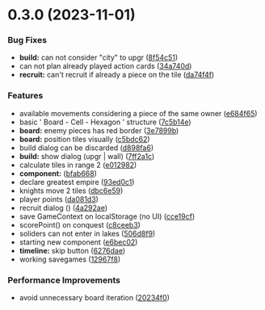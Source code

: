 # 0.3.0 (2023-11-01)


### Bug Fixes

* **build:** can not consider "city" to upgr ([8f54c51](https://github.com/manuartero/storming/commit/8f54c51df6e97a7e12649c813956025f84f501d6))
* can not plan already played action cards ([34a740d](https://github.com/manuartero/storming/commit/34a740d57cadf748869301d76675dbe0a266d846))
* **recruit:** can't recruit if already a piece on the tile ([da74f4f](https://github.com/manuartero/storming/commit/da74f4fe423de74e013f27e93fd56b57630f77e6))


### Features

* available movements considering a piece of the same owner ([e684f65](https://github.com/manuartero/storming/commit/e684f651015789a76d1e3fdefc3e3dbb936eb556))
* basic ' Board - Cell - Hexagon ' structure ([7c5b14e](https://github.com/manuartero/storming/commit/7c5b14e60ce8cfac111cb98419fc30b9481c4770))
* **board:** enemy pieces has red border ([3e7899b](https://github.com/manuartero/storming/commit/3e7899b0f52804edda51a70bde53d06a53f04e89))
* **board:** position tiles visually ([c5bdc62](https://github.com/manuartero/storming/commit/c5bdc6279ce75959f07670b618e28287fb7b0483))
* build dialog can be discarded ([d898fa6](https://github.com/manuartero/storming/commit/d898fa65f1ca2a5d315ccf0c2f7500741d7ad9bd))
* **build:** show dialog (upgr | wall) ([7ff2a1c](https://github.com/manuartero/storming/commit/7ff2a1c42097425d1cc09b5b94fa7dc5d52e007d))
* calculate tiles in range 2 ([e012982](https://github.com/manuartero/storming/commit/e012982e13f18484ee504bab47e83eac87a11346))
* **component:** <IconCard /> ([bfab668](https://github.com/manuartero/storming/commit/bfab668235a61fcd5aed10ba49f4a6d3edaf141e))
* declare greatest empire ([93ed0c1](https://github.com/manuartero/storming/commit/93ed0c1d8b225e4f86cc2d522da8fb9372923da5))
* knights move 2 tiles ([dbc6e59](https://github.com/manuartero/storming/commit/dbc6e59b74efab1a9f9187b2322ec8b7a8355de3))
* player points ([da081d3](https://github.com/manuartero/storming/commit/da081d392f0660dc7c20e6795ced3051d809b52e))
* recruit dialog (<RecruitDialog />) ([4a292ae](https://github.com/manuartero/storming/commit/4a292ae052ff97c6056fd54ddc8f941cb82e4c05))
* save GameContext on localStorage (no UI) ([cce19cf](https://github.com/manuartero/storming/commit/cce19cf04b6871505f1438ce554e689442a8f734))
* scorePoint() on conquest ([c8ceeb3](https://github.com/manuartero/storming/commit/c8ceeb396dcc78741bffad7a363491cef954c065))
* soliders can not enter in lakes ([506d8f9](https://github.com/manuartero/storming/commit/506d8f9b8a9d4bcb76b25fbc9a90b4e47ac77b63))
* starting new component <Piece /> ([e6bec02](https://github.com/manuartero/storming/commit/e6bec029139d5806c335b768a78bce676927aac2))
* **timeline:** skip button ([6276dae](https://github.com/manuartero/storming/commit/6276dae48e6bb223ffa9819130c841f1f83a49f0))
* working savegames ([12967f8](https://github.com/manuartero/storming/commit/12967f8c699f3c60bb34d23f6bc6d705af627959))


### Performance Improvements

* avoid unnecessary board iteration ([20234f0](https://github.com/manuartero/storming/commit/20234f09bceb0b87b6e95040d4b834792a866f4a))
